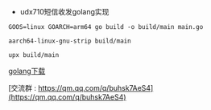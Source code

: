 * udx710短信收发golang实现

```shell
GOOS=linux GOARCH=arm64 go build -o build/main main.go
```

```shell
aarch64-linux-gnu-strip build/main
```

```shell
upx build/main
```
 
[golang下载](https://golang.google.cn/dl/ "golang download")


[交流群  : https://qm.qq.com/q/buhsk7AeS4](https://qm.qq.com/q/buhsk7AeS4)